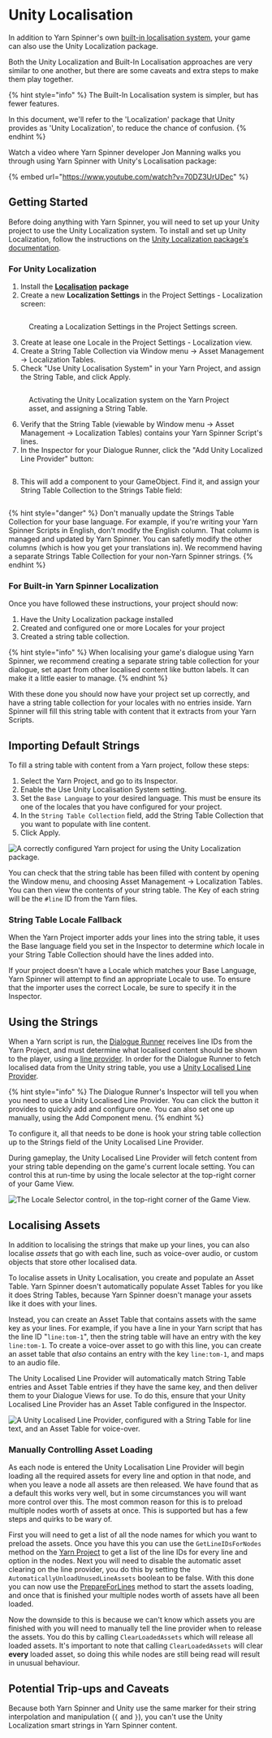 # Unity Localisation

In addition to Yarn Spinner's own [built-in localisation system](inbuilt-localisation.md), your game can also use the Unity Localization package.

Both the Unity Localization and Built-In Localisation approaches are very similar to one another, but there are some caveats and extra steps to make them play together.

{% hint style="info" %}
The Built-In Localisation system is simpler, but has fewer features.

In this document, we'll refer to the 'Localization' package that Unity provides as 'Unity Localization', to reduce the chance of confusion.
{% endhint %}

Watch a video where Yarn Spinner developer Jon Manning walks you through using Yarn Spinner with Unity's Localisation package:

{% embed url="https://www.youtube.com/watch?v=70DZ3UrUDec" %}

## Getting Started

Before doing anything with Yarn Spinner, you will need to set up your Unity project to use the Unity Localization system. To install and set up Unity Localization, follow the instructions on the [Unity Localization package's documentation](https://docs.unity3d.com/Packages/com.unity.localization@1.0/manual/index.html).



### For Unity Localization

1. Install the [**Localisation**](https://docs.unity3d.com/Packages/com.unity.localization@1.5/manual/index.html) **package**
2. Create a new **Localization Settings** in the Project Settings - Localization screen:

<figure><img src="../../.gitbook/assets/Screenshot 2025-05-15 at 2.08.33 pm.png" alt=""><figcaption><p>Creating a Localization Settings in the Project Settings screen.</p></figcaption></figure>

3. Create at lease one Locale in the Project Settings - Localization view.
4. Create a String Table Collection via Window menu -> Asset Management -> Localization Tables.
5. Check "Use Unity Localisation System" in your Yarn Project, and assign the String Table, and click Apply.

<figure><img src="../../.gitbook/assets/Screenshot 2025-05-15 at 2.12.45 pm.png" alt=""><figcaption><p>Activating the Unity Localization system on the Yarn Project asset, and assigning a String Table.</p></figcaption></figure>

6. Verify that the String Table (viewable by Window menu -> Asset Management -> Localization Tables) contains your Yarn Spinner Script's lines.
7. In the Inspector for your Dialogue Runner, click the "Add Unity Localized Line Provider" button:

<figure><img src="../../.gitbook/assets/Screenshot 2025-05-15 at 2.14.27 pm.png" alt=""><figcaption></figcaption></figure>

8. This will add a component to your GameObject. Find it, and assign your String Table Collection to the Strings Table field:

<figure><img src="../../.gitbook/assets/Screenshot 2025-05-15 at 2.16.32 pm.png" alt=""><figcaption></figcaption></figure>

{% hint style="danger" %}
Don't manually update the Strings Table Collection for your base language. For example, if you're writing your Yarn Spinner Scripts in English, don't modify the English column. That column is managed and updated by Yarn Spinner. You can safetly modify the other columns (which is how you get your translations in). We recommend having a separate Strings Table Collection for your non-Yarn Spinner strings.
{% endhint %}

### For Built-in Yarn Spinner Localization

Once you have followed these instructions, your project should now:

1. Have the Unity Localization package installed
2. Created and configured one or more Locales for your project
3. Created a string table collection.

{% hint style="info" %}
When localising your game's dialogue using Yarn Spinner, we recommend creating a separate string table collection for your dialogue, set apart from other localised content like button labels. It can make it a little easier to manage.
{% endhint %}

With these done you should now have your project set up correctly, and have a string table collection for your locales with no entries inside. Yarn Spinner will fill this string table with content that it extracts from your Yarn Scripts.

## Importing Default Strings

To fill a string table with content from a Yarn project, follow these steps:

1. Select the Yarn Project, and go to its Inspector.
2. Enable the Use Unity Localisation System setting.
3. Set the `Base Language` to your desired language. This must be ensure its one of the locales that you have configured for your project.
4. In the `String Table Collection` field, add the String Table Collection that you want to populate with line content.
5. Click Apply.

![A correctly configured Yarn project for using the Unity Localization package.](../../.gitbook/assets/yarn-proj-configured-unity-localisation.png)

You can check that the string table has been filled with content by opening the Window menu, and choosing Asset Management -> Localization Tables. You can then view the contents of your string table. The Key of each string will be the `#line` ID from the Yarn files.

### String Table Locale Fallback

When the Yarn Project importer adds your lines into the string table, it uses the Base language field you set in the Inspector to determine _which_ locale in your String Table Collection should have the lines added into.

If your project doesn't have a Locale which matches your Base Language, Yarn Spinner will attempt to find an appropriate Locale to use. To ensure that the importer uses the correct Locale, be sure to specify it in the Inspector.

## Using the Strings

When a Yarn script is run, the [Dialogue Runner](../../components/dialogue-runner.md) receives line IDs from the Yarn Project, and must determine what localised content should be shown to the player, using a [line provider](../../components/line-provider/). In order for the Dialogue Runner to fetch localised data from the Unity string table, you use a [Unity Localised Line Provider](../../components/line-provider/unity-localised-line-provider.md).

{% hint style="info" %}
The Dialogue Runner's Inspector will tell you when you need to use a Unity Localised Line Provider. You can click the button it provides to quickly add and configure one. You can also set one up manually, using the Add Component menu.
{% endhint %}

To configure it, all that needs to be done is hook your string table collection up to the Strings field of the Unity Localised Line Provider.

During gameplay, the Unity Localised Line Provider will fetch content from your string table depending on the game's current locale setting. You can control this at run-time by using the locale selector at the top-right corner of your Game View.

![The Locale Selector control, in the top-right corner of the Game View.](../../.gitbook/assets/unity-locale-selector.png)

## Localising Assets

In addition to localising the strings that make up your lines, you can also localise _assets_ that go with each line, such as voice-over audio, or custom objects that store other localised data.

To localise assets in Unity Localisation, you create and populate an Asset Table. Yarn Spinner doesn't automatically populate Asset Tables for you like it does String Tables, because Yarn Spinner doesn't manage your assets like it does with your lines.

Instead, you can create an Asset Table that contains assets with the same key as your lines. For example, if you have a line in your Yarn script that has the line ID "`line:tom-1`", then the string table will have an entry with the key `line:tom-1`. To create a voice-over asset to go with this line, you can create an asset table that _also_ contains an entry with the key `line:tom-1`, and maps to an audio file.

The Unity Localised Line Provider will automatically match String Table entries and Asset Table entries if they have the same key, and then deliver them to your Dialogue Views for use. To do this, ensure that your Unity Localised Line Provider has an Asset Table configured in the Inspector.

![A Unity Localised Line Provider, configured with a String Table for line text, and an Asset Table for voice-over.](../../.gitbook/assets/yarn-unity-localised-line-provider.png)

### Manually Controlling Asset Loading

As each node is entered the Unity Localisation Line Provider will begin loading all the required assets for every line and option in that node, and when you leave a node all assets are then released. We have found that as a default this works very well, but in some circumstances you will want more control over this. The most common reason for this is to preload multiple nodes worth of assets at once. This is supported but has a few steps and quirks to be wary of.

First you will need to get a list of all the node names for which you want to preload the assets. Once you have this you can use the `GetLineIDsForNodes` method on the [Yarn Project](broken-reference) to get a list of the line IDs for every line and option in the nodes. Next you will need to disable the automatic asset clearing on the line provider, you do this by setting the `AutomaticallyUnloadUnusedLineAssets` boolean to be false. With this done you can now use the [PrepareForLines](broken-reference) method to start the assets loading, and once that is finished your multiple nodes worth of assets have all been loaded.

Now the downside to this is because we can't know which assets you are finished with you will need to manually tell the line provider when to release the assets. You do this by calling `ClearLoadedAssets` which will release all loaded assets. It's important to note that calling `ClearLoadedAssets` will clear **every** loaded asset, so doing this while nodes are still being read will result in unusual behaviour.

## Potential Trip-ups and Caveats

Because both Yarn Spinner and Unity use the same marker for their string interpolation and manipulation (`{` and `}`), you can't use the Unity Localization smart strings in Yarn Spinner content.
